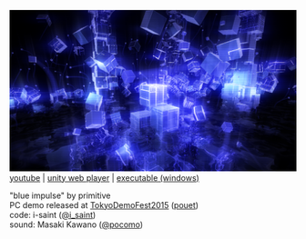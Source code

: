 ![image](doc/ss1.png)  
[youtube](https://www.youtube.com/watch?v=upZZVJW7K64) | [unity web player](http://primitive-games.jp/Unity/blue_impulse/)  | [executable (windows)](https://raw.githubusercontent.com/i-saint/BlueImpulse/master/doc/BlueImpulse.zip)  
  
"blue impulse" by primitive  
PC demo released at [TokyoDemoFest2015](http://tokyodemofest.jp/) ([pouet](http://www.pouet.net/party.php?which=1542&when=2015))  
code: i-saint ([@i_saint](https://twitter.com/i_saint))  
sound: Masaki Kawano ([@pocomo](https://twitter.com/pocomo))  
